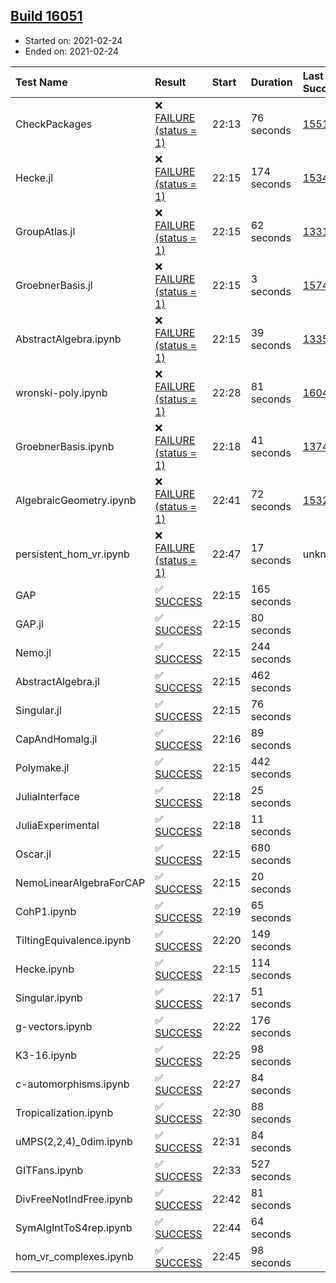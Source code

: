 ## [Build 16051](https://oscarci.mathematik.uni-kl.de/job/oscar/16051/)

* Started on: 2021-02-24
* Ended on: 2021-02-24

| Test Name    | Result | Start | Duration | Last Success | First Failure |
|:-------------|:-------|:------|:---------|:-------------|:--------------|
| CheckPackages | ❌ [FAILURE (status = 1)](https://oscarci.mathematik.uni-kl.de/job/oscar/16051/artifact/logs/build-16051/CheckPackages.log) | 22:13 | 76 seconds | [15514](https://oscarci.mathematik.uni-kl.de/job/oscar/15514/) | [15515](https://oscarci.mathematik.uni-kl.de/job/oscar/15515/) |
| Hecke.jl | ❌ [FAILURE (status = 1)](https://oscarci.mathematik.uni-kl.de/job/oscar/16051/artifact/logs/build-16051/Hecke.jl.log) | 22:15 | 174 seconds | [15344](https://oscarci.mathematik.uni-kl.de/job/oscar/15344/) | [15348](https://oscarci.mathematik.uni-kl.de/job/oscar/15348/) |
| GroupAtlas.jl | ❌ [FAILURE (status = 1)](https://oscarci.mathematik.uni-kl.de/job/oscar/16051/artifact/logs/build-16051/GroupAtlas.jl.log) | 22:15 | 62 seconds | [13311](https://oscarci.mathematik.uni-kl.de/job/oscar/13311/) | [13312](https://oscarci.mathematik.uni-kl.de/job/oscar/13312/) |
| GroebnerBasis.jl | ❌ [FAILURE (status = 1)](https://oscarci.mathematik.uni-kl.de/job/oscar/16051/artifact/logs/build-16051/GroebnerBasis.jl.log) | 22:15 | 3 seconds | [15745](https://oscarci.mathematik.uni-kl.de/job/oscar/15745/) | [15746](https://oscarci.mathematik.uni-kl.de/job/oscar/15746/) |
| AbstractAlgebra.ipynb | ❌ [FAILURE (status = 1)](https://oscarci.mathematik.uni-kl.de/job/oscar/16051/artifact/logs/build-16051/AbstractAlgebra.ipynb.log) | 22:15 | 39 seconds | [13355](https://oscarci.mathematik.uni-kl.de/job/oscar/13355/) | [13356](https://oscarci.mathematik.uni-kl.de/job/oscar/13356/) |
| wronski-poly.ipynb | ❌ [FAILURE (status = 1)](https://oscarci.mathematik.uni-kl.de/job/oscar/16051/artifact/logs/build-16051/wronski-poly.ipynb.log) | 22:28 | 81 seconds | [16049](https://oscarci.mathematik.uni-kl.de/job/oscar/16049/) | [16050](https://oscarci.mathematik.uni-kl.de/job/oscar/16050/) |
| GroebnerBasis.ipynb | ❌ [FAILURE (status = 1)](https://oscarci.mathematik.uni-kl.de/job/oscar/16051/artifact/logs/build-16051/GroebnerBasis.ipynb.log) | 22:18 | 41 seconds | [13748](https://oscarci.mathematik.uni-kl.de/job/oscar/13748/) | [13749](https://oscarci.mathematik.uni-kl.de/job/oscar/13749/) |
| AlgebraicGeometry.ipynb | ❌ [FAILURE (status = 1)](https://oscarci.mathematik.uni-kl.de/job/oscar/16051/artifact/logs/build-16051/AlgebraicGeometry.ipynb.log) | 22:41 | 72 seconds | [15322](https://oscarci.mathematik.uni-kl.de/job/oscar/15322/) | [15323](https://oscarci.mathematik.uni-kl.de/job/oscar/15323/) |
| persistent_hom_vr.ipynb | ❌ [FAILURE (status = 1)](https://oscarci.mathematik.uni-kl.de/job/oscar/16051/artifact/logs/build-16051/persistent_hom_vr.ipynb.log) | 22:47 | 17 seconds | unknown | unknown |
| GAP | ✅ [SUCCESS](https://oscarci.mathematik.uni-kl.de/job/oscar/16051/artifact/logs/build-16051/GAP.log) | 22:15 | 165 seconds |  |  |
| GAP.jl | ✅ [SUCCESS](https://oscarci.mathematik.uni-kl.de/job/oscar/16051/artifact/logs/build-16051/GAP.jl.log) | 22:15 | 80 seconds |  |  |
| Nemo.jl | ✅ [SUCCESS](https://oscarci.mathematik.uni-kl.de/job/oscar/16051/artifact/logs/build-16051/Nemo.jl.log) | 22:15 | 244 seconds |  |  |
| AbstractAlgebra.jl | ✅ [SUCCESS](https://oscarci.mathematik.uni-kl.de/job/oscar/16051/artifact/logs/build-16051/AbstractAlgebra.jl.log) | 22:15 | 462 seconds |  |  |
| Singular.jl | ✅ [SUCCESS](https://oscarci.mathematik.uni-kl.de/job/oscar/16051/artifact/logs/build-16051/Singular.jl.log) | 22:15 | 76 seconds |  |  |
| CapAndHomalg.jl | ✅ [SUCCESS](https://oscarci.mathematik.uni-kl.de/job/oscar/16051/artifact/logs/build-16051/CapAndHomalg.jl.log) | 22:16 | 89 seconds |  |  |
| Polymake.jl | ✅ [SUCCESS](https://oscarci.mathematik.uni-kl.de/job/oscar/16051/artifact/logs/build-16051/Polymake.jl.log) | 22:15 | 442 seconds |  |  |
| JuliaInterface | ✅ [SUCCESS](https://oscarci.mathematik.uni-kl.de/job/oscar/16051/artifact/logs/build-16051/JuliaInterface.log) | 22:18 | 25 seconds |  |  |
| JuliaExperimental | ✅ [SUCCESS](https://oscarci.mathematik.uni-kl.de/job/oscar/16051/artifact/logs/build-16051/JuliaExperimental.log) | 22:18 | 11 seconds |  |  |
| Oscar.jl | ✅ [SUCCESS](https://oscarci.mathematik.uni-kl.de/job/oscar/16051/artifact/logs/build-16051/Oscar.jl.log) | 22:15 | 680 seconds |  |  |
| NemoLinearAlgebraForCAP | ✅ [SUCCESS](https://oscarci.mathematik.uni-kl.de/job/oscar/16051/artifact/logs/build-16051/NemoLinearAlgebraForCAP.log) | 22:15 | 20 seconds |  |  |
| CohP1.ipynb | ✅ [SUCCESS](https://oscarci.mathematik.uni-kl.de/job/oscar/16051/artifact/logs/build-16051/CohP1.ipynb.log) | 22:19 | 65 seconds |  |  |
| TiltingEquivalence.ipynb | ✅ [SUCCESS](https://oscarci.mathematik.uni-kl.de/job/oscar/16051/artifact/logs/build-16051/TiltingEquivalence.ipynb.log) | 22:20 | 149 seconds |  |  |
| Hecke.ipynb | ✅ [SUCCESS](https://oscarci.mathematik.uni-kl.de/job/oscar/16051/artifact/logs/build-16051/Hecke.ipynb.log) | 22:15 | 114 seconds |  |  |
| Singular.ipynb | ✅ [SUCCESS](https://oscarci.mathematik.uni-kl.de/job/oscar/16051/artifact/logs/build-16051/Singular.ipynb.log) | 22:17 | 51 seconds |  |  |
| g-vectors.ipynb | ✅ [SUCCESS](https://oscarci.mathematik.uni-kl.de/job/oscar/16051/artifact/logs/build-16051/g-vectors.ipynb.log) | 22:22 | 176 seconds |  |  |
| K3-16.ipynb | ✅ [SUCCESS](https://oscarci.mathematik.uni-kl.de/job/oscar/16051/artifact/logs/build-16051/K3-16.ipynb.log) | 22:25 | 98 seconds |  |  |
| c-automorphisms.ipynb | ✅ [SUCCESS](https://oscarci.mathematik.uni-kl.de/job/oscar/16051/artifact/logs/build-16051/c-automorphisms.ipynb.log) | 22:27 | 84 seconds |  |  |
| Tropicalization.ipynb | ✅ [SUCCESS](https://oscarci.mathematik.uni-kl.de/job/oscar/16051/artifact/logs/build-16051/Tropicalization.ipynb.log) | 22:30 | 88 seconds |  |  |
| uMPS(2,2,4)_0dim.ipynb | ✅ [SUCCESS](https://oscarci.mathematik.uni-kl.de/job/oscar/16051/artifact/logs/build-16051/uMPS-2-2-4-_0dim.ipynb.log) | 22:31 | 84 seconds |  |  |
| GITFans.ipynb | ✅ [SUCCESS](https://oscarci.mathematik.uni-kl.de/job/oscar/16051/artifact/logs/build-16051/GITFans.ipynb.log) | 22:33 | 527 seconds |  |  |
| DivFreeNotIndFree.ipynb | ✅ [SUCCESS](https://oscarci.mathematik.uni-kl.de/job/oscar/16051/artifact/logs/build-16051/DivFreeNotIndFree.ipynb.log) | 22:42 | 81 seconds |  |  |
| SymAlgIntToS4rep.ipynb | ✅ [SUCCESS](https://oscarci.mathematik.uni-kl.de/job/oscar/16051/artifact/logs/build-16051/SymAlgIntToS4rep.ipynb.log) | 22:44 | 64 seconds |  |  |
| hom_vr_complexes.ipynb | ✅ [SUCCESS](https://oscarci.mathematik.uni-kl.de/job/oscar/16051/artifact/logs/build-16051/hom_vr_complexes.ipynb.log) | 22:45 | 98 seconds |  |  |
